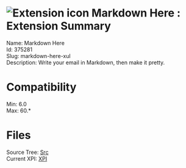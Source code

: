 # ![Extension icon](https://addons.thunderbird.net/user-media/addon_icons/375/375281-64.png?modified=1536716953) Markdown Here : Extension Summary

Name: Markdown Here  
Id: 375281  
Slug: markdown-here-xul  
Description: Write your email in Markdown, then make it pretty.
  

# Compatibility
Min: 6.0  
Max: 60.*  

# Files

Source Tree: [Src](C:/Dev/Thunderbird/ThunderKdB/xall/x60/375281-markdown-here-xul/src)  
Current XPI: [XPI](C:/Dev/Thunderbird/ThunderKdB/xall/x60/375281-markdown-here-xul/xpi)  



